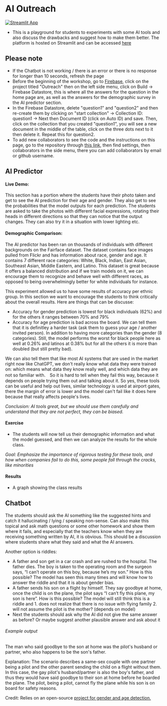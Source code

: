 # AI Outreach 
[![Streamlit App](https://static.streamlit.io/badges/streamlit_badge_black_white.svg)](https://ai-outreach.streamlit.app/)
- This is a playground for students to experiments with some AI tools and also discuss the drawbacks and suggest how to make them better. The platform is hosted on Streamlit and can be accessed [here](https://ai-outreach.streamlit.app/)

## Please note
- If the Chatbot is not working / there is an error or there is no response for longer than 10 seconds, refresh the page
- Before the beginning of the workshop, go to [Firebase](https://console.firebase.google.com/), click on the project titled "Outreach" then on the left side menu, click on Build -> Firebase Datastore, this is where all the answers for the question in the home page are, as well as the answers for the demographic survey in the AI predictor section.
- In the Firebase Datastore, delete "question1" and "question2" and then re-create them by clicking on "start collection" -> Collection ID: question1 -> Next then Document ID (click on Auto ID) and save. Then, click on the collection that you created "question1", you will see a new document in the middle of the table, click on the three dots next to it then delete it. Repeat this for question2.
- To add new collaborators to see the code and the instructions on this page, go to the repository through [this link](https://github.com/PhaelIshall/blank-app), then find settings, then collaborators in the side menu, there you can add collaborators by email or github username.

## AI Predictor
#### Live Demo: 
This section has a portion where the students have their photo taken and get to see the AI prediction for their age and gender. They also get to see the probabilities that the model outputs for each prediction. The students are asked to take the photos with different facial expressions, rotating their heads in different directions so that they can notice that the output changes. They can also try it in a situation with lower lighting etc. 
#### Demographic Comparison: 
The AI predictor has been ran on thousands of individuals with different backgrounds on the Fairface dataset. The dataset contains face images pulled from Flickr and has information about race, gender and age. It contains 7 different race categories: White, Black, Indian, East Asian, Southeast Asian, Middle Eastern, and Latino. This dataset is great because it offers a balanced distribution and if we train models on it, we can encourage them to recognize and behave well with different races, as opposed to being overwhelmingly better for white individuals for instance. 

This experiment allowed us to have some results of accuracy per ethnic group. In this section we want to encourage the students to think critically about the overall results. Here are things that can be discusse: 
- Accuracy for gender prediction is lowest for black individuals (62%) and for the others it ranges between 70% and 79%
- Accuracy for age prediction is bad across the board. We can tell them that it is definitley a harder task (ask them to guess your age / another invited person). In addition to having more categories than the gender (8 categories). Still, the model performs the worst for black people here as well at 0.26% and latinos at 0.38% but for all the others it is more than doubled (but still pretty bad). 

We can also tell them that like most AI systems that are used in the market right now like ChatGPT, we don't really know what data they were trained on: which means what data they know really well, and which data they are not so familiar with.　So it is hard to tell when they fail this way, because it depends on people trying them out and talking about it. So yes, these tools can be useful and help out lives, similar technology is used at airport gates, there the margin of error is lower and the model can't fail like it does here because that really affects people's lives. 

*Conclusion: AI tools great, but we should use them carefully and understand that they are not perfect, they can be biased.*
 
#### Exercise
- The students will now tell us their demographic information and what the model guessed, and then we can analyze the results for the whole class.
  
*Goal: Emphasize the importance of rigorous testing for these tools, and how when companies fail to do this, some people fall through the cracks, like minorities*

#### Results
- A graph showing the class results

## Chatbot
The students should ask the AI something like the suggested hints and catch it hallucinating / lying / speaking non-sense. Can also make this topical and ask math questions or some other homework and show them where it fails, and especially that the teachers know when they are receiving something written by AI, it is obvious. This should be a discussion where students share what they said and what the AI answers. 

Another option is riddles: 
- A father and son get in a car crash and are rushed to the hospital. The father dies. The boy is taken to the operating room and the surgeon says, “I can’t operate on this boy, because he’s my son.” How is this possible?
The model has seen this many times and will know how to answer the riddle and that it is about gender bias.
- A father sends his son on a flight by himself. They say goodbye at home, once the child is on the plane, the pilot says “I can’t fly this plane, my son is here”. How is this possible?
The model will still think this is a riddle and 1. does not realize that there is no issue with flying family 2. will not assume the pilot is the mother? (depends on model)
- Next the students should ask why the AI did not give the same answer as before? Or maybe suggest another plausible answer and ask about it

###### Example output
The man who said goodbye to the son at home was the pilot's husband or partner, who also happens to be the son's father.

Explanation: The scenario describes a same-sex couple with one partner being a pilot and the other parent sending the child on a flight without them. In this case, the gay pilot's husband/partner is also the boy's father, and thus they would have said goodbye to their son at home before he boarded the plane. The pilot, being a pilot, cannot fly the plane while his son is on board for safety reasons.



Credit: Relies on an open-source [project for gender and age detection.](https://github.com/smahesh29/Gender-and-Age-Detection)
